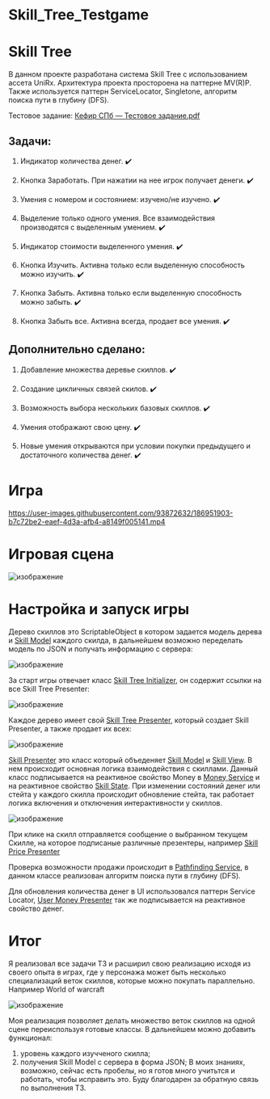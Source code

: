 # Skill_Tree_Testgame

# Skill  Tree 
В данном проекте разработана система Skill Tree с использованием ассета UniRx.
Архитектура проекта простороена на паттерне MV(R)P. Также используется паттерн ServiceLocator, Singletone, алгоритм поиска пути в глубину (DFS).

Тестовое задание:
[Кефир СПб — Тестовое задание.pdf](https://github.com/Vitaly086/Skill_Tree_Test/files/9423957/default.pdf)

## Задачи:

1) Индикатор количества денег. :heavy_check_mark:

2) Кнопка Заработать. При нажатии на нее игрок получает денеги. :heavy_check_mark:

3) Умения с номером и состоянием: изучено/не изучено. :heavy_check_mark:

4) Выделение только одного умения. Все взаимодействия производятся с выделенным умением. :heavy_check_mark:

5) Индикатор стоимости выделенного умения. :heavy_check_mark:

6) Кнопка Изучить. Активна только если выделенную способность можно изучить. :heavy_check_mark:

7) Кнопка Забыть. Активна только если выделенную способность можно забыть. :heavy_check_mark:

8) Кнопка Забыть все. Активна всегда, продает все умения. :heavy_check_mark:


## Дополнительно сделано:
1) Добавление множества деревье скиллов. :heavy_check_mark:

2) Создание цикличных связей скилов. :heavy_check_mark: 

3) Возможность выбора нескольких базовых скиллов. :heavy_check_mark: 

4) Умения отображают свою цену. :heavy_check_mark: 

5) Новые умения открываются при условии покупки предыдущего и достаточного количества денег. :heavy_check_mark: 

# Игра

https://user-images.githubusercontent.com/93872632/186951903-b7c72be2-eaef-4d3a-afb4-a8149f005141.mp4


# Игровая сцена

![изображение](https://user-images.githubusercontent.com/93872632/186952270-5166b61a-97d7-439d-b5c1-0ef8ae803396.png)

# Настройка и запуск игры

Дерево скиллов это ScriptableObject в котором задается модель дерева и [Skill Model](https://github.com/Vitaly086/Skill_Tree_Testgame/blob/master/Assets/Scripts/Models/SkillModel.cs) каждого скилда,
в дальнейшем возможно переделать модель по JSON и получать информацию с сервера:

![изображение](https://user-images.githubusercontent.com/93872632/186952385-815b0afe-012c-4810-9158-5f829034904d.png)

За старт игры отвечает класс [Skill Tree Initializer](https://github.com/Vitaly086/Skill_Tree_Testgame/blob/master/Assets/Scripts/GameCore/SkillTreeInitializer.cs),
он содержит ссылки на все Skill Tree Presenter:

![изображение](https://user-images.githubusercontent.com/93872632/186649138-b6090277-c457-48c4-8959-f031db26dbca.png)

Каждое дерево имеет свой [Skill Tree Presenter](https://github.com/Vitaly086/Skill_Tree_Testgame/blob/master/Assets/Scripts/Presenters/SkillTreePresenter.cs),
который создает Skill Presenter, а также продает их всех:

![изображение](https://user-images.githubusercontent.com/93872632/186656785-d801d2c3-7414-4567-8220-1d2b659d912c.png)

[Skill Presenter](https://github.com/Vitaly086/Skill_Tree_Testgame/blob/master/Assets/Scripts/Presenters/SkillPresenter.cs)
это класс который объеденяет [Skill Model](https://github.com/Vitaly086/Skill_Tree_Testgame/blob/master/Assets/Scripts/Models/SkillModel.cs)
и [Skill View](https://github.com/Vitaly086/Skill_Tree_Testgame/blob/master/Assets/Scripts/Views/SkillView.cs).
В нем происходит основная логика взаимодействия с скиллами.
Данный класс подписывается на реактивное свойство Money в [Money Service](https://github.com/Vitaly086/Skill_Tree_Testgame/blob/master/Assets/Scripts/Services/MoneyService.cs)
и на реактивное свойство [Skill State](https://github.com/Vitaly086/Skill_Tree_Testgame/blob/master/Assets/Scripts/Models/SkillState.cs).
При изменении состояний денег или стейта у каждого скилла происходит обновление стейта, так работает логика включения и отключения интерактивности у скиллов.

![изображение](https://user-images.githubusercontent.com/93872632/186955092-700e562f-ee7a-4ac9-92e3-10bd680180bc.png)

При клике на скилл отправляется сообщение о выбранном текущем Скилле, на которое подписаные различные презентеры, 
например [Skill Price Presenter](https://github.com/Vitaly086/Skill_Tree_Testgame/blob/master/Assets/Scripts/Presenters/SkillPricePresenter.cs)

Проверка возможности продажи происходит в [Pathfinding Service](https://github.com/Vitaly086/Skill_Tree_Testgame/blob/master/Assets/Scripts/Services/PathfindingService.cs),
в данном классе реализован алгоритм поиска пути в глубину (DFS).

Для обновления количества денег в UI использовался паттерн Service Locator, [User Money Presenter](https://github.com/Vitaly086/Skill_Tree_Testgame/blob/master/Assets/Scripts/Presenters/UserMoneyPresenter.cs)
так же подписывается на реактивное свойство денег. 


# Итог
Я реализовал все задачи ТЗ и расширил свою реализацию исходя из своего опыта в играх, где у персонажа может быть несколько специализаций веток скиллов, которые можно покупать параллельно.
Например World of warcraft 

![изображение](https://user-images.githubusercontent.com/93872632/186959814-2f3eaf2d-2bd0-4238-9432-0881aa328c1a.png)


Моя реализация позволяет делать множество веток скиллов на одной сцене переиспользуя готовые классы. В дальнейшем можно добавить функционал:
1) уровень каждого изучченого скилла;
2) получения Skill Model с сервера в форма JSON;
В моих знаниях, возможно, сейчас есть пробелы, но я готов много учитьтся и работать, чтобы исправить это.
Буду благодарен за обратную связь по выполнения ТЗ.






